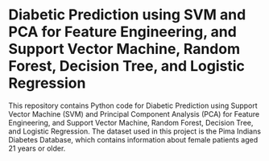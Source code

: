 # Diabetic Prediction using SVM and PCA for Feature Engineering, and Support Vector Machine, Random Forest, Decision Tree, and Logistic Regression

This repository contains Python code for Diabetic Prediction using Support Vector Machine (SVM) and Principal Component Analysis (PCA) for Feature Engineering, and Support Vector Machine, Random Forest, Decision Tree, and Logistic Regression. The dataset used in this project is the Pima Indians Diabetes Database, which contains information about female patients aged 21 years or older.
